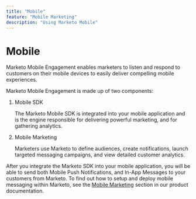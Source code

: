 ```yaml
---
title: "Mobile"
feature: "Mobile Marketing"
description: "Using Marketo Mobile"
---
```


# Mobile

Marketo Mobile Engagement enables marketers to listen and respond to customers on their mobile devices to easily deliver compelling mobile experiences.

Marketo Mobile Engagement is made up of two components:

1. Mobile SDK

    The Marketo Mobile SDK is integrated into your mobile application and is the engine responsible for delivering powerful marketing, and for gathering analytics.

1. Mobile Marketing

    Marketers use Marketo to define audiences, create notifications, launch targeted messaging campaigns, and view detailed customer analytics.

After you integrate the Marketo SDK into your mobile application, you will be able to send both Mobile Push Notifications, and In-App Messages to your customers from Marketo. To find out how to setup and deploy mobile messaging within Marketo, see the [Mobile Marketing](https://experienceleague.adobe.com/en/docs/marketo/using/product-docs/mobile-marketing/admin/add-a-mobile-app) section in our product documentation.
